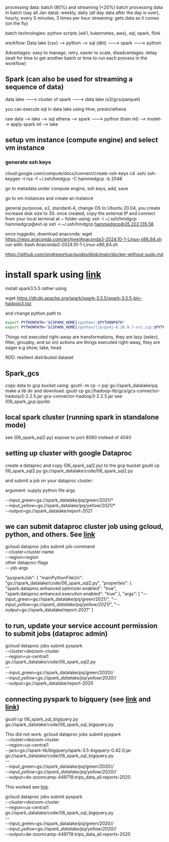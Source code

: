 processing data: batch (80%) and streaming (<20%)
batch processing data in batch (say all Jan data): weekly, daily (all day data after the day is over), hourly, every 5 minutes, 3 times per hour
streaming: gets data as it comes (on the fly)

batch technologies: python scripts (wk1, kubernetes, aws), sql, spark, flink

workflow: Data lake (csv) --> python --> sql (dbt) ---> spark ---> python

Advantages: easy to manage, retry, easier to scale, 
disadvantages: delay (wait for time to get another batch or time to run each process in the workflow)

## Spark (can also be used for streaming a sequence of data)

data lake ---> cluster of spark ---> data lake
(s3/gcs/parquet)

you can execute sql in data lake using Hive, presto/athena

raw data --> lake --> sql athena --> spark ---> python (train ml) --> model--> apply spark ml --> lake

## setup vm instance (compute engine) and select vm instance

### generate ssh keys
cloud.google.com/compute/docs/connect/create-ssh-keys
cd .ssh/
ssh-keygen -t rsa -f ~/.ssh/hmdgcp -C hammedgcp -b 2048

go to metadata under compute engine, ssh keys, add, save

go to vm instances and create an instance

general purpoose, e2, standard-4, change OS to Ubuntu 20.04, you create increase disk size to 30. 
once created, copy the external IP and connect from your local terminal at ~ folder using: ssh -i  ~/.ssh/hmdgcp hammedgcp@ext-ip
ssh -i  ~/.ssh/hmdgcp hammedgcp@35.202.135.56

once loggedin, download anaconda: wget https://repo.anaconda.com/archive/Anaconda3-2024.10-1-Linux-x86_64.sh
run with: bash Anaconda3-2024.10-1-Linux-x86_64.sh

https://github.com/sindresorhus/guides/blob/main/docker-without-sudo.md

# install spark using [link](https://github.com/DataTalksClub/data-engineering-zoomcamp/blob/main/05-batch/setup/linux.md)

install spark3.5.5 rather using 

wget https://dlcdn.apache.org/spark/spark-3.5.5/spark-3.5.5-bin-hadoop3.tgz

and change python path to 
```bash
export PYTHONPATH="${SPARK_HOME}/python/:$PYTHONPATH"
export PYTHONPATH="${SPARK_HOME}/python/lib/py4j-0.10.9.7-src.zip:$PYTHONPATH"
```

Things not executed right-away are transformations, they are lazy (select, filter, groupby, and so on)
actions are things executed right-away, they are eager e.g show, take, head

RDD: resilient distributed dataset

## Spark_gcs
copy data to gcp bucket using: gsutil -m cp -r pq/ gs://spark_datalake/pq
make a lib dir and download: gsutil cp gs://hadoop-lib/gcs/gcs-connector-hadoop3-2.2.5.jar gcs-connector-hadoop3-2.2.5.jar
see (09_spark_gcp.ipynb)

## local spark cluster (running spark in standalone mode)
see (06_spark_sql2.py) expose to port 8080 instead of 4040

## setting up cluster with google Dataproc 
create a dataproc and copy (06_spark_sql2.py) to the gcp bucket
gsutil cp 06_spark_sql2.py gs://spark_datalake/code/06_spark_sql2.py

and submit a job on your dataproc cluster: 

argument: supply python file args

--input_green=gs://spark_datalake/pq/green/2021/* \
--input_yellow=gs://spark_datalake/pq/yellow/2021/* \
--output=gs://spark_datalake/report-2021

## we can submit dataproc cluster job using gcloud, python, and others. See [link](https://cloud.google.com/dataproc/docs/guides/submit-job#dataproc-submit-job-console)

gcloud dataproc jobs submit job-command \
    --cluster=cluster-name \
    --region=region \
    other dataproc-flags \
    -- job-args

"pysparkJob": {
    "mainPythonFileUri": "gs://spark_datalake/code/06_spark_sql2.py",
    "properties": {
      "spark.dataproc.enhanced.optimizer.enabled": "true",
      "spark.dataproc.enhanced.execution.enabled": "true"
    },
    "args": [
      "--input_green=gs://spark_datalake/pq/green/2021/*",
      "--input_yellow=gs://spark_datalake/pq/yellow/2021/*",
      "--output=gs://spark_datalake/report-2021"
    ]

## to run, update your service account permission to submit jobs (dataproc admin)

gcloud dataproc jobs submit pyspark \
    --cluster=dezoom-cluster \
    --region=us-central1 \
    gs://spark_datalake/code/06_spark_sql2.py \
    -- \
        --input_green=gs://spark_datalake/pq/green/2020/*/ \
        --input_yellow=gs://spark_datalake/pq/yellow/2020/*/ \
        --output=gs://spark_datalake/report-2020


## connecting pyspark to bigquery (see [link](https://github.com/GoogleCloudDataproc/spark-bigquery-connector) and [link](https://github.com/DataTalksClub/data-engineering-zoomcamp/blob/main/05-batch/code/cloud.md))
gsutil cp 06_spark_sql_bigquery.py gs://spark_datalake/code/06_spark_sql_bigquery.py

This did not work.
gcloud dataproc jobs submit pyspark \
    --cluster=dezoom-cluster \
    --region=us-central1 \
    --jars=gs://spark-lib/bigquery/spark-3.5-bigquery-0.42.0.jar \
    gs://spark_datalake/code/06_spark_sql_bigquery.py \
    -- \
        --input_green=gs://spark_datalake/pq/green/2020/*/ \
        --input_yellow=gs://spark_datalake/pq/yellow/2020/*/ \
        --output=de-zoomcamp-449719.trips_data_all.reports-2020

This worked see [link](https://github.com/GoogleCloudDataproc/spark-bigquery-connector/issues/1295).

gcloud dataproc jobs submit pyspark \
    --cluster=dezoom-cluster \
    --region=us-central1 \
    gs://spark_datalake/code/06_spark_sql_bigquery.py \
    -- \
        --input_green=gs://spark_datalake/pq/green/2020/*/ \
        --input_yellow=gs://spark_datalake/pq/yellow/2020/*/ \
        --output=de-zoomcamp-449719.trips_data_all.reports-2020